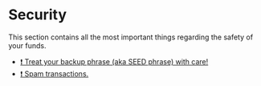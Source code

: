 # Security

This section contains all the most important things regarding the safety of your funds.

* [❗ Treat your backup phrase \(aka SEED phrase\) with care!](security/safe-place.md)
* [❗ Spam transactions.](security/spam-transactions.md)
